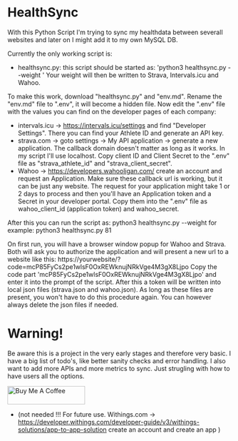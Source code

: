 # HealthSync
With this Python Script I'm trying to sync my healthdata between severall websites and later on I might add it to my own MySQL DB.

Currently the only working script is:
- healthsync.py: this script should be started as: 'python3 healthsync.py --weight <KG>'
Your weight will then be written to Strava, Intervals.icu and Wahoo.

To make this work, download "healthsync.py" and "env.md". Rename the "env.md" file to ".env", it will become a hidden file.
Now edit the ".env" file with the values you can find on the developer pages of each company:
- intervals.icu -> https://intervals.icu/settings and find "Developer Settings". There you can find your Athlete ID and generate an API key.
- strava.com -> goto settings -> My API application -> generate a new application. The callback domain doesn't matter as long as it works. In my script I'll use localhost. Copy client ID and Client Secret to the ".env" file as "strava_athlete_id" and "strava_client_secret".
- Wahoo -> https://developers.wahooligan.com/ create an account and request an Application. Make sure these callback url is working, but it can be just any website. The request for your application might take 1 or 2 days to process and then you'll have an Application token and a Secret in your developer portal. Copy them into the ".env" file as wahoo_client_id (application token) and wahoo_secret.

After this you can run the script as:
python3 healthsync.py --weight <your weight in KG>
for example:
python3 healthsync.py 81

On first run, you will have a browser window popup for Wahoo and Strava. Both will ask you to authorize the application and will present a new url to a website like this:
https://yourwebsite/?code=mcP85FyCs2pe1wlsF0OxREWknujNRkVge4M3gX8Ljpo
Copy the code part 'mcP85FyCs2pe1wlsF0OxREWknujNRkVge4M3gX8Ljpo' and enter it into the prompt of the script. After this a token will be written into local json files (strava.json and wahoo.json). As long as these files are present, you won't have to do this procedure again. You can however always delete the json files if needed.

# Warning!
Be aware this is a project in the very early stages and therefore very basic. I have a big list of todo's, like better sanity checks and error handling. I also want to add more APIs and more metrics to sync. Just strugling with how to have users all the options.

<a href="https://www.buymeacoffee.com/thegabeman" target="_blank"><img src="https://cdn.buymeacoffee.com/buttons/default-orange.png" alt="Buy Me A Coffee" height="41" width="174"></a>

























- (not needed !!! For future use. Withings.com -> https://developer.withings.com/developer-guide/v3/withings-solutions/app-to-app-solution create an account and create an app )
